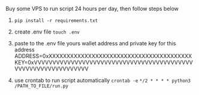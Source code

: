 Buy some VPS to run script 24 hours per day, then follow steps below

1. `pip install -r requirements.txt`

2. create .env file 
    `touch .env`

3. paste to the .env file yours wallet address and private key for this address
    ADDRESS=0xXXXXXXXXXXXXXXXXXXXXXXXXXXXXXXXXXXXXXXXX
    KEY=0xVVVVVVVVVVVVVVVVVVVVVVVVVVVVVVVVVVVVVVVVVVVVVVVVVVVVVVVVVVVVVVV

4. use crontab to run script automatically
    `crontab -e`
    `*/2 * * * * python3 /PATH_TO_FILE/run.py`
